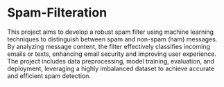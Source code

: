 # Spam-Filteration

This project aims to develop a robust spam filter using machine learning techniques to distinguish between spam and non-spam (ham) messages. By analyzing message content, the filter effectively classifies incoming emails or texts, enhancing email security and improving user experience. The project includes data preprocessing, model training, evaluation, and deployment, leveraging a highly imbalanced dataset to achieve accurate and efficient spam detection.
